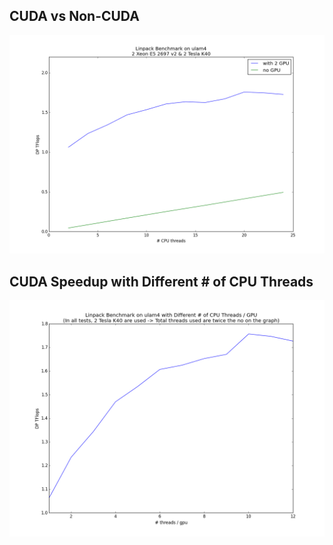 ## CUDA vs Non-CUDA
![Benchmark result](result_cpu_gpu.png)

## CUDA Speedup with Different # of CPU Threads
![Benchmark result](result_gpu.png)